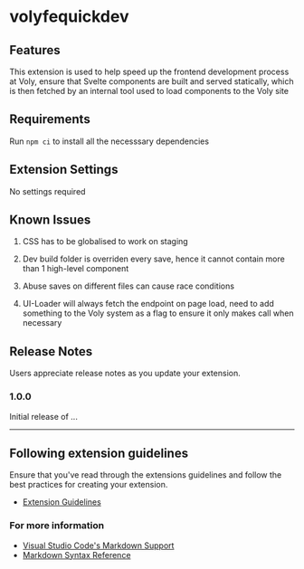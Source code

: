 # volyfequickdev

## Features

This extension is used to help speed up the frontend development process at Voly, ensure that Svelte components are built and served statically, which is then fetched by an internal tool used to load components to the Voly site

## Requirements

Run ```npm ci``` to install all the necesssary dependencies

## Extension Settings

No settings required

## Known Issues

1. CSS has to be globalised to work on staging

2. Dev build folder is overriden every save, hence it cannot contain more than 1 high-level component

3. Abuse saves on different files can cause race conditions

4. UI-Loader will always fetch the endpoint on page load, need to add something to the Voly system as a flag to ensure it only makes call when necessary

## Release Notes

Users appreciate release notes as you update your extension.

### 1.0.0

Initial release of ...

-----------------------------------------------------------------------------------------------------------
## Following extension guidelines

Ensure that you've read through the extensions guidelines and follow the best practices for creating your extension.

* [Extension Guidelines](https://code.visualstudio.com/api/references/extension-guidelines)

### For more information

* [Visual Studio Code's Markdown Support](http://code.visualstudio.com/docs/languages/markdown)
* [Markdown Syntax Reference](https://help.github.com/articles/markdown-basics/)
